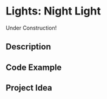 # Lights:   Night Light

<!-- Write here -->

Under Construction!

## Description

<!-- Write here -->

## Code Example

<!-- Write here -->

## Project Idea

<!-- Write here -->
